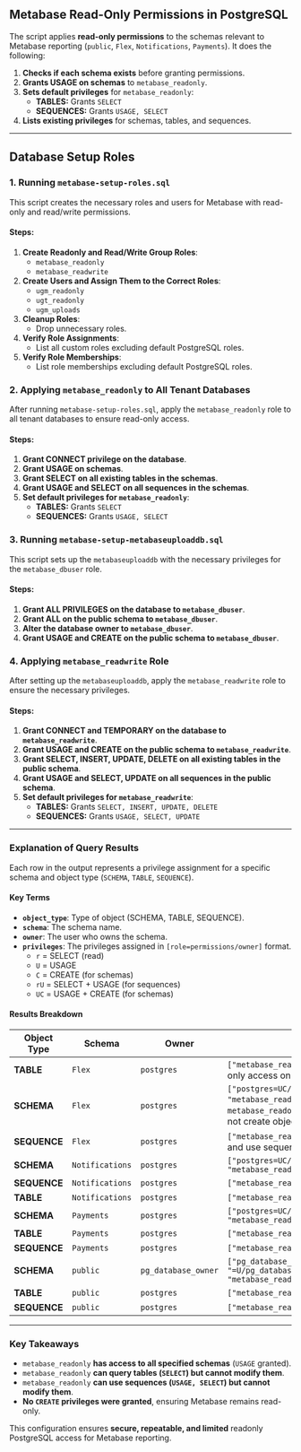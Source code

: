 ## Metabase Read-Only Permissions in PostgreSQL

The script applies **read-only permissions** to the schemas relevant to Metabase reporting (`public`, `Flex`, `Notifications`, `Payments`). It does the following:
1. **Checks if each schema exists** before granting permissions.
2. **Grants USAGE on schemas** to `metabase_readonly`.
3. **Sets default privileges** for `metabase_readonly`:
   - **TABLES:** Grants `SELECT`
   - **SEQUENCES:** Grants `USAGE, SELECT`
4. **Lists existing privileges** for schemas, tables, and sequences.

---

## Database Setup Roles

### 1. Running `metabase-setup-roles.sql`

This script creates the necessary roles and users for Metabase with read-only and read/write permissions.

#### Steps:
1. **Create Readonly and Read/Write Group Roles**:
    - `metabase_readonly`
    - `metabase_readwrite`
2. **Create Users and Assign Them to the Correct Roles**:
    - `ugm_readonly`
    - `ugt_readonly`
    - `ugm_uploads`
3. **Cleanup Roles**:
    - Drop unnecessary roles.
4. **Verify Role Assignments**:
    - List all custom roles excluding default PostgreSQL roles.
5. **Verify Role Memberships**:
    - List role memberships excluding default PostgreSQL roles.

### 2. Applying `metabase_readonly` to All Tenant Databases

After running `metabase-setup-roles.sql`, apply the `metabase_readonly` role to all tenant databases to ensure read-only access.

#### Steps:
1. **Grant CONNECT privilege on the database**.
2. **Grant USAGE on schemas**.
3. **Grant SELECT on all existing tables in the schemas**.
4. **Grant USAGE and SELECT on all sequences in the schemas**.
5. **Set default privileges for `metabase_readonly`**:
    - **TABLES:** Grants `SELECT`
    - **SEQUENCES:** Grants `USAGE, SELECT`

### 3. Running `metabase-setup-metabaseuploaddb.sql`

This script sets up the `metabaseuploaddb` with the necessary privileges for the `metabase_dbuser` role.

#### Steps:
1. **Grant ALL PRIVILEGES on the database to `metabase_dbuser`**.
2. **Grant ALL on the public schema to `metabase_dbuser`**.
3. **Alter the database owner to `metabase_dbuser`**.
4. **Grant USAGE and CREATE on the public schema to `metabase_dbuser`**.

### 4. Applying `metabase_readwrite` Role

After setting up the `metabaseuploaddb`, apply the `metabase_readwrite` role to ensure the necessary privileges.

#### Steps:
1. **Grant CONNECT and TEMPORARY on the database to `metabase_readwrite`**.
2. **Grant USAGE and CREATE on the public schema to `metabase_readwrite`**.
3. **Grant SELECT, INSERT, UPDATE, DELETE on all existing tables in the public schema**.
4. **Grant USAGE and SELECT, UPDATE on all sequences in the public schema**.
5. **Set default privileges for `metabase_readwrite`**:
    - **TABLES:** Grants `SELECT, INSERT, UPDATE, DELETE`
    - **SEQUENCES:** Grants `USAGE, SELECT, UPDATE`

---

### Explanation of Query Results
Each row in the output represents a privilege assignment for a specific schema and object type (`SCHEMA`, `TABLE`, `SEQUENCE`).

#### **Key Terms**
- **`object_type`**: Type of object (SCHEMA, TABLE, SEQUENCE).
- **`schema`**: The schema name.
- **`owner`**: The user who owns the schema.
- **`privileges`**: The privileges assigned in `[role=permissions/owner]` format.
  - `r` = SELECT (read)
  - `U` = USAGE
  - `C` = CREATE (for schemas)
  - `rU` = SELECT + USAGE (for sequences)
  - `UC` = USAGE + CREATE (for schemas)

#### **Results Breakdown**
| Object Type | Schema        | Owner     | Privileges |
|-------------|--------------|-----------|------------|
| **TABLE**   | `Flex`        | `postgres` | `["metabase_readonly=r/postgres"]` → Read-only access on tables |
| **SCHEMA**  | `Flex`        | `postgres` | `["postgres=UC/postgres", "metabase_readonly=U/postgres"]` → `metabase_readonly` can use this schema, but not create objects. |
| **SEQUENCE**| `Flex`        | `postgres` | `["metabase_readonly=rU/postgres"]` → Read and use sequences. |
| **SCHEMA**  | `Notifications` | `postgres` | `["postgres=UC/postgres", "metabase_readonly=U/postgres"]` |
| **SEQUENCE**| `Notifications` | `postgres` | `["metabase_readonly=rU/postgres"]` |
| **TABLE**   | `Notifications` | `postgres` | `["metabase_readonly=r/postgres"]` |
| **SCHEMA**  | `Payments` | `postgres` | `["postgres=UC/postgres", "metabase_readonly=U/postgres"]` |
| **TABLE**   | `Payments` | `postgres` | `["metabase_readonly=r/postgres"]` |
| **SEQUENCE**| `Payments` | `postgres` | `["metabase_readonly=rU/postgres"]` |
| **SCHEMA**  | `public` | `pg_database_owner` | `["pg_database_owner=UC/pg_database_owner", "=U/pg_database_owner", "metabase_readonly=U/pg_database_owner"]` |
| **TABLE**   | `public` | `postgres` | `["metabase_readonly=r/postgres"]` |
| **SEQUENCE**| `public` | `postgres` | `["metabase_readonly=rU/postgres"]` |

---

### **Key Takeaways**
- `metabase_readonly` **has access to all specified schemas** (`USAGE` granted).
- `metabase_readonly` **can query tables (`SELECT`) but cannot modify them**.
- `metabase_readonly` **can use sequences (`USAGE, SELECT`) but cannot modify them**.
- **No `CREATE` privileges were granted**, ensuring Metabase remains read-only.

This configuration ensures **secure, repeatable, and limited** readonly PostgreSQL access for Metabase reporting.

